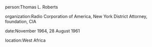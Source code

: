 person:Thomas L. Roberts

organization:Radio Corporation of America, New York District Attorney, foundation, CIA

date:November 1964, 28 August 1961

location:West Africa

